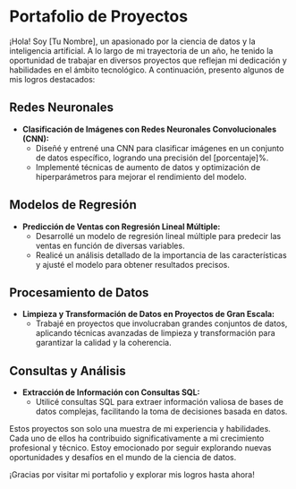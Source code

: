 # Portafolio de Proyectos

¡Hola! Soy [Tu Nombre], un apasionado por la ciencia de datos y la inteligencia artificial. A lo largo de mi trayectoria de un año, he tenido la oportunidad de trabajar en diversos proyectos que reflejan mi dedicación y habilidades en el ámbito tecnológico. A continuación, presento algunos de mis logros destacados:

## Redes Neuronales

- **Clasificación de Imágenes con Redes Neuronales Convolucionales (CNN):**
  - Diseñé y entrené una CNN para clasificar imágenes en un conjunto de datos específico, logrando una precisión del [porcentaje]%.
  - Implementé técnicas de aumento de datos y optimización de hiperparámetros para mejorar el rendimiento del modelo.

## Modelos de Regresión

- **Predicción de Ventas con Regresión Lineal Múltiple:**
  - Desarrollé un modelo de regresión lineal múltiple para predecir las ventas en función de diversas variables.
  - Realicé un análisis detallado de la importancia de las características y ajusté el modelo para obtener resultados precisos.

## Procesamiento de Datos

- **Limpieza y Transformación de Datos en Proyectos de Gran Escala:**
  - Trabajé en proyectos que involucraban grandes conjuntos de datos, aplicando técnicas avanzadas de limpieza y transformación para garantizar la calidad y la coherencia.

## Consultas y Análisis

- **Extracción de Información con Consultas SQL:**
  - Utilicé consultas SQL para extraer información valiosa de bases de datos complejas, facilitando la toma de decisiones basada en datos.

Estos proyectos son solo una muestra de mi experiencia y habilidades. Cada uno de ellos ha contribuido significativamente a mi crecimiento profesional y técnico. Estoy emocionado por seguir explorando nuevas oportunidades y desafíos en el mundo de la ciencia de datos.

¡Gracias por visitar mi portafolio y explorar mis logros hasta ahora!
